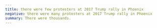 ```yaml
---
title: there were few protesters at 2017 Trump rally in Phoenix
negative: there were many protesters at 2017 Trump rally in Phoenix
summary: There were thousands.
---
```

